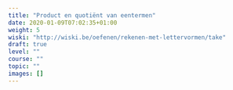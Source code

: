 ```yaml
---
title: "Product en quotiënt van eentermen"
date: 2020-01-09T07:02:35+01:00
weight: 5
wiski: "http://wiski.be/oefenen/rekenen-met-lettervormen/take"
draft: true
level: ""
course: ""
topic: ""
images: []
---
```


